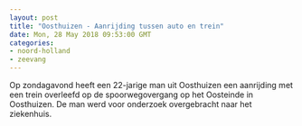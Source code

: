 ```yaml
---
layout: post
title: "Oosthuizen - Aanrijding tussen auto en trein"
date: Mon, 28 May 2018 09:53:00 GMT
categories: 
- noord-holland 
- zeevang 
---
```


Op zondagavond heeft een 22-jarige man uit Oosthuizen een aanrijding met een trein overleefd op de spoorwegovergang op het Oosteinde in Oosthuizen. De man werd voor onderzoek overgebracht naar het ziekenhuis.

